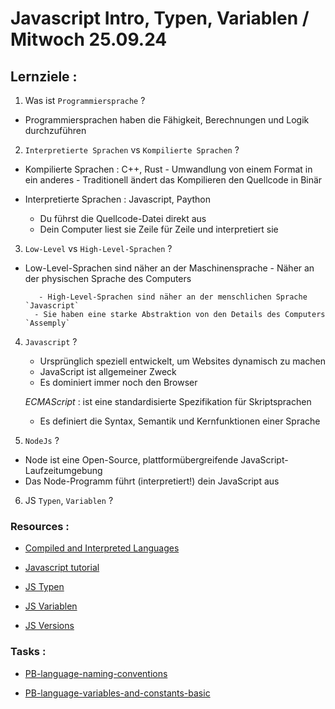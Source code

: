 # Javascript Intro, Typen, Variablen / Mitwoch 25.09.24

## Lernziele :

1. Was ist `Programmiersprache` ?

- Programmiersprachen haben die Fähigkeit, Berechnungen und Logik durchzuführen

2. `Interpretierte Sprachen` vs `Kompilierte Sprachen` ?

- Kompilierte Sprachen : C++, Rust - Umwandlung von einem Format in ein anderes - Traditionell ändert das Kompilieren den Quellcode in Binär

- Interpretierte Sprachen : Javascript, Paython
  - Du führst die Quellcode-Datei direkt aus
  - Dein Computer liest sie Zeile für Zeile und interpretiert sie

3. `Low-Level` vs `High-Level-Sprachen` ?

- Low-Level-Sprachen sind näher an der Maschinensprache - Näher an der physischen Sprache des Computers

         - High-Level-Sprachen sind näher an der menschlichen Sprache `Javascript`
        - Sie haben eine starke Abstraktion von den Details des Computers `Assemply`

4. `Javascript` ?

   - Ursprünglich speziell entwickelt, um Websites dynamisch zu machen
   - JavaScript ist allgemeiner Zweck
   - Es dominiert immer noch den Browser

   _ECMAScript_ : ist eine standardisierte Spezifikation für Skriptsprachen

   - Es definiert die Syntax, Semantik und Kernfunktionen einer Sprache

5. `NodeJs` ?

- Node ist eine Open-Source, plattformübergreifende JavaScript-Laufzeitumgebung
- Das Node-Programm führt (interpretiert!) dein JavaScript aus

6. JS `Typen`, `Variablen` ?

### Resources :

- [Compiled and Interpreted Languages](https://www.youtube.com/watch?v=I1f45REi3k4&t=3s)

- [Javascript tutorial](https://www.javascripttutorial.net/)

- [JS Typen](https://developer.mozilla.org/en-US/docs/Web/JavaScript/Data_structures)

- [JS Variablen](https://www.w3schools.com/js/js_variables.asp)

- [JS Versions](https://www.w3schools.com/js/js_versions.asp)

### Tasks :

- [PB-language-naming-conventions](https://classroom.github.com/a/glEs-b8y)

- [PB-language-variables-and-constants-basic](https://classroom.github.com/a/-MSWUaBD)
